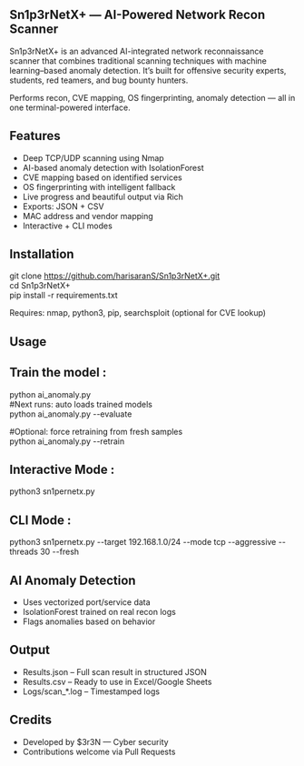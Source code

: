 ## Sn1p3rNetX+ — AI-Powered Network Recon Scanner

Sn1p3rNetX+ is an advanced AI-integrated network reconnaissance scanner that combines traditional scanning techniques with machine learning–based anomaly detection. 
It’s built for offensive security experts, students, red teamers, and bug bounty hunters.

Performs recon, CVE mapping, OS fingerprinting, anomaly detection — all in one terminal-powered interface.

## Features

-  Deep TCP/UDP scanning using Nmap
-  AI-based anomaly detection with IsolationForest
-  CVE mapping based on identified services
-  OS fingerprinting with intelligent fallback
-  Live progress and beautiful output via Rich
-  Exports: JSON + CSV
-  MAC address and vendor mapping
-  Interactive + CLI modes

## Installation

git clone https://github.com/harisaranS/Sn1p3rNetX+.git \
cd Sn1p3rNetX+ \
pip install -r requirements.txt

Requires: nmap, python3, pip, searchsploit (optional for CVE lookup)

## Usage

## Train the model : 

python ai_anomaly.py \
#Next runs: auto loads trained models \
python ai_anomaly.py --evaluate 

#Optional: force retraining from fresh samples \
python ai_anomaly.py --retrain 

## Interactive Mode :

python3 sn1pernetx.py

## CLI Mode :

python3 sn1pernetx.py --target 192.168.1.0/24 --mode tcp --aggressive --threads 30 --fresh

## AI Anomaly Detection

- Uses vectorized port/service data
- IsolationForest trained on real recon logs
- Flags anomalies based on behavior

## Output

- Results.json – Full scan result in structured JSON
- Results.csv – Ready to use in Excel/Google Sheets
- Logs/scan_*.log – Timestamped logs

## Credits

- Developed by $3r3N — Cyber security
- Contributions welcome via Pull Requests
